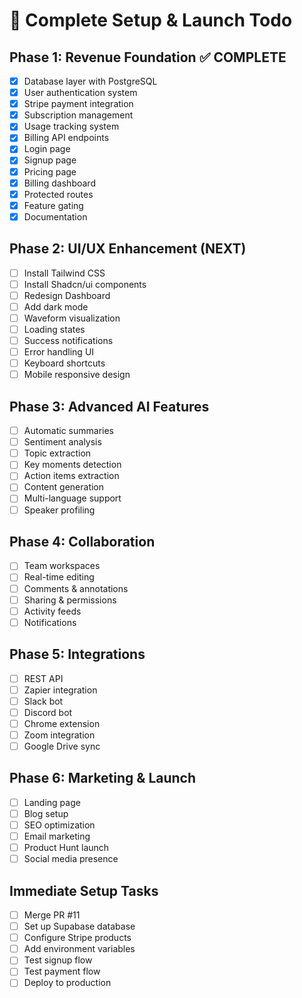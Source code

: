 # 🚀 Complete Setup & Launch Todo

## Phase 1: Revenue Foundation ✅ COMPLETE
- [x] Database layer with PostgreSQL
- [x] User authentication system
- [x] Stripe payment integration
- [x] Subscription management
- [x] Usage tracking system
- [x] Billing API endpoints
- [x] Login page
- [x] Signup page
- [x] Pricing page
- [x] Billing dashboard
- [x] Protected routes
- [x] Feature gating
- [x] Documentation

## Phase 2: UI/UX Enhancement (NEXT)
- [ ] Install Tailwind CSS
- [ ] Install Shadcn/ui components
- [ ] Redesign Dashboard
- [ ] Add dark mode
- [ ] Waveform visualization
- [ ] Loading states
- [ ] Success notifications
- [ ] Error handling UI
- [ ] Keyboard shortcuts
- [ ] Mobile responsive design

## Phase 3: Advanced AI Features
- [ ] Automatic summaries
- [ ] Sentiment analysis
- [ ] Topic extraction
- [ ] Key moments detection
- [ ] Action items extraction
- [ ] Content generation
- [ ] Multi-language support
- [ ] Speaker profiling

## Phase 4: Collaboration
- [ ] Team workspaces
- [ ] Real-time editing
- [ ] Comments & annotations
- [ ] Sharing & permissions
- [ ] Activity feeds
- [ ] Notifications

## Phase 5: Integrations
- [ ] REST API
- [ ] Zapier integration
- [ ] Slack bot
- [ ] Discord bot
- [ ] Chrome extension
- [ ] Zoom integration
- [ ] Google Drive sync

## Phase 6: Marketing & Launch
- [ ] Landing page
- [ ] Blog setup
- [ ] SEO optimization
- [ ] Email marketing
- [ ] Product Hunt launch
- [ ] Social media presence

## Immediate Setup Tasks
- [ ] Merge PR #11
- [ ] Set up Supabase database
- [ ] Configure Stripe products
- [ ] Add environment variables
- [ ] Test signup flow
- [ ] Test payment flow
- [ ] Deploy to production